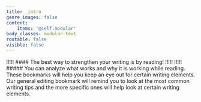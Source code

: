```yaml
---
title: _intro
genre_images: false
content:
    items: '@self.modular'
body_classes: modular-text
routable: false
visible: false
---
```


!!!!! #### The best way to strengthen your writing is by reading!
!!!!! 
!!!!! ##### You can analyze what works and why it is working while reading. These bookmarks will help you keep an eye out for certain writing elements. Our general editing bookmark will remind you to look at the most common writing tips and the more specific ones will help look at certain writing elements.